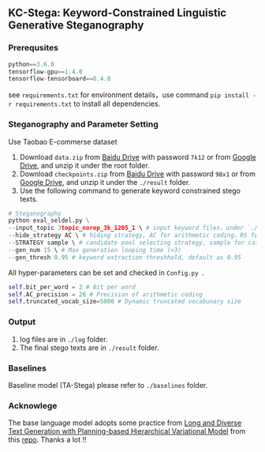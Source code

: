 ## KC-Stega: Keyword-Constrained Linguistic Generative Steganography

### Prerequsites

```python
python==3.6.0
tensorflow-gpu==1.4.0
tensorflow-tensorboard==0.4.0
```

see `requirements.txt` for environment details，use command `pip install -r requirements.txt` to install all dependencies.

### Steganography and Parameter Setting

Use Taobao E-commerse dataset

1. Download `data.zip` from [Baidu Drive](https://pan.baidu.com/s/1IvftE4iP9R6gplZpLxDoMw ) with password `7k12` or from [Google Drive](https://drive.google.com/file/d/1f4mk6z7zaAeC4fxmruBeku5IZtkxCfxt/view?usp=sharing), and unzip it under the root folder.
2. Download `checkpoints.zip` from [Baidu Drive](https://pan.baidu.com/s/1dvSsvWYaD3WgVrtoUPBklg) with password `98x1` or from [Google Drive](https://drive.google.com/drive/folders/1__jYKLz4uY9A87HLhyE6DUo5yYYGNNyb?usp=sharing), and unzip it under the  `./result` folder.
3. Use the following command to generate keyword constrained stego texts.

```python
# Steganography
python eval_seldel.py \
--input_topic 3topic_norep_3k_1205_1 \ # input keyword files，under `./data/processed/topics`, only add file name without `.jsonl`
--hide_strategy AC \ # hiding strategy, AC for arithmetic coding，RS for rejection sampling coding，HC for Huffman coding (to be implemented)
--STRATEGY sample \ # candidate pool selecting strategy, sample for categorical sampling，topk for top-k sampling
--gen_num 15 \ # Max generation looping time (>3)
--gen_thresh 0.95 # keyword extraction threshhold, default as 0.95
```

All hyper-parameters can be set and checked in `Config.py `.

```python
self.bit_per_word = 2 # Bit per word
self.AC_precision = 26 # Precision of arithmetic coding
self.truncated_vocab_size=5000 # Dynamic truncated vocabunary size
```

### Output

1. log files are in `./log` folder.
2. The final stego texts are in `./result` folder.

### Baselines

Baseline model (TA-Stega) please refer to `./baselines` folder.

### Acknowlege

The base language model adopts some practice from [Long and Diverse Text Generation with Planning-based Hierarchical Variational Model](https://arxiv.org/pdf/1908.06605.pdf) from this [repo](https://github.com/ZhihongShao/Planning-based-Hierarchical-Variational-Model). Thanks a lot !!